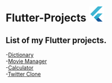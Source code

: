 # Flutter-Projects <img src="https://github.com/devicons/devicon/blob/master/icons/flutter/flutter-original.svg" title="Flutter" alt="Flutter" width="40" height="40"/>&nbsp;
## List of my Flutter projects.<br>
-[Dictionary](https://github.com/evanch98/dictionary-flutter)<br>
-[Movie Manager](https://github.com/evanch98/movie_manager_flutter)<br>
-[Calculator](https://github.com/evanch98/calculator_flutter)<br>
-[Twitter Clone](https://github.com/evanch98/twitter_clone)
